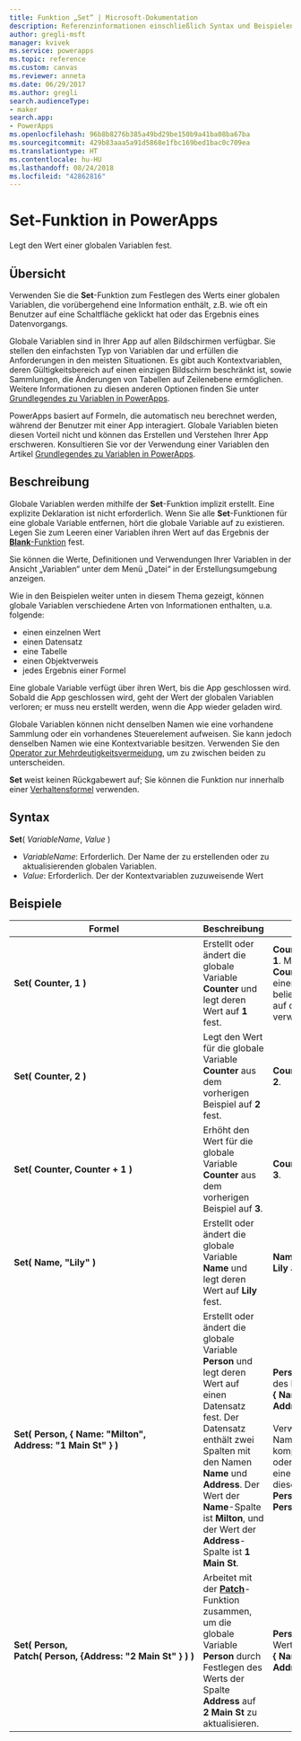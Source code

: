 ```yaml
---
title: Funktion „Set“ | Microsoft-Dokumentation
description: Referenzinformationen einschließlich Syntax und Beispielen für die Set-Funktion in PowerApps
author: gregli-msft
manager: kvivek
ms.service: powerapps
ms.topic: reference
ms.custom: canvas
ms.reviewer: anneta
ms.date: 06/29/2017
ms.author: gregli
search.audienceType:
- maker
search.app:
- PowerApps
ms.openlocfilehash: 96b8b8276b385a49bd29be150b9a41ba08ba67ba
ms.sourcegitcommit: 429b83aaa5a91d5868e1fbc169bed1bac0c709ea
ms.translationtype: HT
ms.contentlocale: hu-HU
ms.lasthandoff: 08/24/2018
ms.locfileid: "42862816"
---
```

# <a name="set-function-in-powerapps"></a>Set-Funktion in PowerApps
Legt den Wert einer globalen Variablen fest.

## <a name="overview"></a>Übersicht
Verwenden Sie die **Set**-Funktion zum Festlegen des Werts einer globalen Variablen, die vorübergehend eine Information enthält, z.B. wie oft ein Benutzer auf eine Schaltfläche geklickt hat oder das Ergebnis eines Datenvorgangs.  

Globale Variablen sind in Ihrer App auf allen Bildschirmen verfügbar.  Sie stellen den einfachsten Typ von Variablen dar und erfüllen die Anforderungen in den meisten Situationen.  Es gibt auch Kontextvariablen, deren Gültigkeitsbereich auf einen einzigen Bildschirm beschränkt ist, sowie Sammlungen, die Änderungen von Tabellen auf Zeilenebene ermöglichen.  Weitere Informationen zu diesen anderen Optionen finden Sie unter [Grundlegendes zu Variablen in PowerApps](../working-with-variables.md).

PowerApps basiert auf Formeln, die automatisch neu berechnet werden, während der Benutzer mit einer App interagiert.  Globale Variablen bieten diesen Vorteil nicht und können das Erstellen und Verstehen Ihrer App erschweren.  Konsultieren Sie vor der Verwendung einer Variablen den Artikel [Grundlegendes zu Variablen in PowerApps](../working-with-variables.md).

## <a name="description"></a>Beschreibung
Globale Variablen werden mithilfe der **Set**-Funktion implizit erstellt.  Eine explizite Deklaration ist nicht erforderlich.  Wenn Sie alle **Set**-Funktionen für eine globale Variable entfernen, hört die globale Variable auf zu existieren.  Legen Sie zum Leeren einer Variablen ihren Wert auf das Ergebnis der [**Blank**-Funktion](function-isblank-isempty.md) fest.

Sie können die Werte, Definitionen und Verwendungen Ihrer Variablen in der Ansicht „Variablen“ unter dem Menü „Datei“ in der Erstellungsumgebung anzeigen.

Wie in den Beispielen weiter unten in diesem Thema gezeigt, können globale Variablen verschiedene Arten von Informationen enthalten, u.a. folgende:

* einen einzelnen Wert
* einen Datensatz
* eine Tabelle
* einen Objektverweis
* jedes Ergebnis einer Formel

Eine globale Variable verfügt über ihren Wert, bis die App geschlossen wird.  Sobald die App geschlossen wird, geht der Wert der globalen Variablen verloren; er muss neu erstellt werden, wenn die App wieder geladen wird.

Globale Variablen können nicht denselben Namen wie eine vorhandene Sammlung oder ein vorhandenes Steuerelement aufweisen.  Sie kann jedoch denselben Namen wie eine Kontextvariable besitzen.  Verwenden Sie den [Operator zur Mehrdeutigkeitsvermeidung](operators.md#disambiguation-operator), um zu zwischen beiden zu unterscheiden.

**Set** weist keinen Rückgabewert auf; Sie können die Funktion nur innerhalb einer [Verhaltensformel](../working-with-formulas-in-depth.md) verwenden.

## <a name="syntax"></a>Syntax
**Set**( *VariableName*, *Value* )

* *VariableName*: Erforderlich.  Der Name der zu erstellenden oder zu aktualisierenden globalen Variablen.
* *Value*: Erforderlich.  Der der Kontextvariablen zuzuweisende Wert

## <a name="examples"></a>Beispiele

| Formel | Beschreibung | Ergebnis |
| --- | --- | --- |
| **Set(&nbsp;Counter,&nbsp;1&nbsp;)** |Erstellt oder ändert die globale Variable **Counter** und legt deren Wert auf **1** fest. |**Counter** hat den Wert **1**. Mit dem Namen **Counter** können Sie in einer Formel in einem beliebigen Bildschirm auf diese Variable verweisen. |
| **Set(&nbsp;Counter,&nbsp;2&nbsp;)** |Legt den Wert für die globale Variable **Counter** aus dem vorherigen Beispiel auf **2** fest. |**Counter** hat den Wert **2**. |
| **Set(&nbsp;Counter,&nbsp;Counter + 1&nbsp;)** |Erhöht den Wert für die globale Variable **Counter** aus dem vorherigen Beispiel auf **3**. |**Counter** hat den Wert **3**. |
| **Set(&nbsp;Name,&nbsp;"Lily" )** |Erstellt oder ändert die globale Variable **Name** und legt deren Wert auf **Lily** fest. |**Name** weist den Wert **Lily** auf. |
| **Set(&nbsp;Person,&nbsp;{&nbsp;Name:&nbsp;"Milton", Address:&nbsp;"1&nbsp;Main&nbsp;St"&nbsp;} )** |Erstellt oder ändert die globale Variable **Person** und legt deren Wert auf einen Datensatz fest. Der Datensatz enthält zwei Spalten mit den Namen **Name** und **Address**. Der Wert der **Name**-Spalte ist **Milton**, und der Wert der **Address**-Spalte ist **1 Main St**. |**Person** hat den Wert des Datensatzes **{&nbsp;Name:&nbsp;"Milton", Address:&nbsp;"1&nbsp;Main&nbsp;St"&nbsp;}**.<br><br>Verweisen Sie mit dem Namen **Person** auf den kompletten Datensatz, oder verweisen Sie auf eine einzelne Spalte dieses Datensatzes mit **Person.Name** oder **Person.Address**. |
| **Set(&nbsp;Person, Patch(&nbsp;Person,&nbsp;{Address:&nbsp;"2&nbsp;Main&nbsp;St"&nbsp;}&nbsp;)&nbsp;)** |Arbeitet mit der **[Patch](function-patch.md)**-Funktion zusammen, um die globale Variable **Person** durch Festlegen des Werts der Spalte **Address** auf **2 Main St** zu aktualisieren. |**Person** hat nun den Wert des Datensatzes **{&nbsp;Name:&nbsp;"Milton", Address:&nbsp;"2&nbsp;Main&nbsp;St"&nbsp;}**. |

